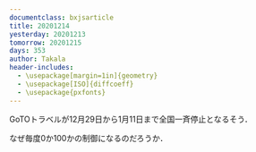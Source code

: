 ```yaml
---
documentclass: bxjsarticle
title: 20201214
yesterday: 20201213
tomorrow: 20201215
days: 353
author: Takala
header-includes:
  - \usepackage[margin=1in]{geometry}
  - \usepackage[ISO]{diffcoeff}
  - \usepackage{pxfonts}
---
```





GoTOトラベルが12月29日から1月11日まで全国一斉停止となるそう．



なぜ毎度0か100かの制御になるのだろうか．